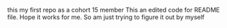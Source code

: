 this my first repo as a cohort 15 member
This an edited code for README file. Hope it works for me. So am just trying to figure it out by myself 
